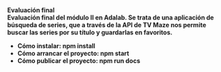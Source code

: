 <strong> Evaluación final <strong> <br>
Evaluación final del módulo II en Adalab. Se trata de una aplicación de búsqueda de series, que a través de la API de TV Maze nos permite buscar las series por su título y guardarlas en favoritos.

<ul>
<li>Cómo instalar: npm install</li>
<li>Cómo arrancar el proyecto: npm start</li>
<li>Cómo publicar el proyecto: npm run docs</li>
</ul>
